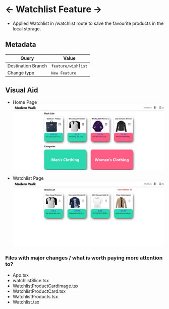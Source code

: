 # <- Watchlist Feature ->

- Applied Watchlist in /watchlist route to save the favourite products in the local storage.

## Metadata

| Query                                        | Value                                                                                      |
| -------------------------------------------- | ------------------------------------------------------------------------------------------ |
| Destination Branch                           | `feature/wishlist`                                                                            |                                                                                 |
| Change type                                  | `New Feature` |     

## Visual Aid

- Home Page
![image](/projectImages/home_page.png)

- Watchlist Page
![image](/projectImages/watchlist_page.png)

### Files with major changes / what is worth paying more attention to?
- App.tsx
- watchlistSlice.tsx
- WatchlistProductCardImage.tsx
- WatchlistProductCard.tsx
- WatchlistProducts.tsx
- Watchlist.tsx
